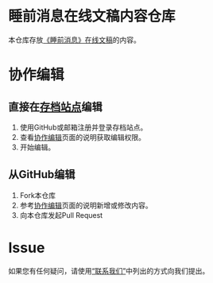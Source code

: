 # 睡前消息在线文稿内容仓库

本仓库存放[《睡前消息》在线文稿](https://archive.bedtime.news)的内容。

# 协作编辑
## 直接在[存档站点](https://archive.bedtime.news)编辑
1. 使用GitHub或邮箱注册并登录存档站点。
2. 查看[协作编辑](https://archive.bedtime.news/editing)页面的说明获取编辑权限。
3. 开始编辑。

## 从GitHub编辑
1. Fork本仓库
2. 参考[协作编辑](https://archive.bedtime.news/editing)页面的说明新增或修改内容。
3. 向本仓库发起Pull Request

# Issue
如果您有任何疑问，请使用[“联系我们”](https://github.com/bedtimenews/.github/blob/main/profile/README.md#%E8%81%94%E7%B3%BB%E6%88%91%E4%BB%AC)中列出的方式向我们提出。
